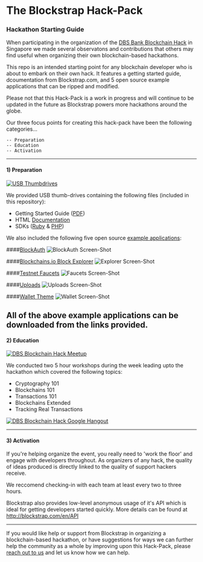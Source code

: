# The Blockstrap Hack-Pack

### Hackathon Starting Guide

When participating in the organization of the [DBS Bank Blockchain Hack](http://blockstrap.com/en/blog/dbs-blockchain-hack-de-brief/) in Singapore we made several observatons and contributions that others may find useful when organizing their own blockchain-based hackathons. 

This repo is an intended starting point for any blockchain developer who is about to embark on their own hack. It features a getting started guide, dcoumentation from Blockstrap.com, and 5 open source example applications that can be ripped and modified.

Please not that this Hack-Pack is a work in progress and will continue to be updated in the future as Blockstrap powers more hackathons around the globe.

Our three focus points for creating this hack-pack have been the following categories...

```
-- Preparation
-- Education
-- Activation
```

-----

#### 1) Preparation

[![USB Thumbdrives](https://pbs.twimg.com/media/CES3kQ7WEAAAo66.jpg)](https://twitter.com/blockstrap/status/595802885037916160)

We provided USB thumb-drives containing the following files (included in this repository):

* Getting Started Guide ([PDF](https://github.com/blockstrap/hack-pack/raw/master/GETTING_STARTED.pdf))
* HTML [Documentation](http://docs.blockstrap.com)
* SDKs ([Ruby](http://github.com/blockstrap/blockstrap-ruby) & [PHP](http://github.com/blockstrap/blockstrap-php))

We also included the following five open source [example applications](https://github.com/blockstrap/hack-pack/tree/master/applications):

####[BlockAuth](https://github.com/Neuroware-IO/blockauth)
![BlockAuth Screen-Shot](http://blockcontent.s3.amazonaws.com/content/uploads/sites/3/2015/05/04230131/blockauth.png)

####[Blockchains.io Block Explorer](https://github.com/blockstrap/blockchains.io)
![Explorer Screen-Shot](http://blockcontent.s3.amazonaws.com/content/uploads/sites/3/2015/05/04155537/blockchainsio.png)

####[Testnet Faucets](https://github.com/blockstrap/faucets)
![Faucets Screen-Shot](http://blockcontent.s3.amazonaws.com/content/uploads/sites/3/2015/05/04161244/faucets1.png)

####[Uploads](https://github.com/blockstrap/uploads)
![Uploads Screen-Shot](http://blockcontent.s3.amazonaws.com/content/uploads/sites/3/2015/05/05115555/docsigner.png)

####[Wallet Theme](https://github.com/blockstrap/hack-pack/tree/master/applications/wallet)
![Wallet Screen-Shot](http://blockcontent.s3.amazonaws.com/content/uploads/sites/3/2015/05/04234910/walletframework.png)

All of the above example applications can be downloaded from the links provided. 
-----

#### 2) Education

[![DBS Blockchain Hack Meetup](http://img.youtube.com/vi/-96KUDogSgw/0.jpg)](http://www.youtube.com/watch?v=-96KUDogSgw)

We conducted two 5 hour workshops during the week leading upto the hackathon which covered the following topics:

* Cryptography 101
* Blockchains 101
* Transactions 101
* Blockchains Extended
* Tracking Real Transactions

[![DBS Blockchain Hack Google Hangout](http://img.youtube.com/vi/i1sNI4f1vBg/0.jpg)](http://www.youtube.com/watch?v=i1sNI4f1vBg)

-----

#### 3) Activation

If you're helping organize the event, you really need to 'work the floor' and engage with developers throughout. As organizers of any hack, the quality of ideas produced is directly linked to the quality of support hackers receive. 

We reccomend checking-in with each team at least every two to three hours.

Blockstrap also provides low-level anonymous usage of it's API which is ideal for getting developers started quickly. More details can be found at http://blockstrap.com/en/API

-----

If you would like help or support from Blockstrap in organizing a blockchain-based hackathon, or have suggestions for ways we can further help the community as a whole by improving upon this Hack-Pack, please [reach out to us](mailto:hello@blockstrap.com) and let us know how we can help.

